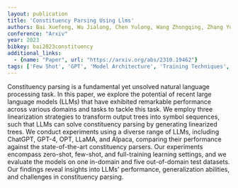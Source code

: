 ```yaml
---
layout: publication
title: 'Constituency Parsing Using Llms'
authors: Bai Xuefeng, Wu Jialong, Chen Yulong, Wang Zhongqing, Zhang Yue
conference: "Arxiv"
year: 2023
bibkey: bai2023constituency
additional_links:
  - {name: "Paper", url: "https://arxiv.org/abs/2310.19462"}
tags: ['Few Shot', 'GPT', 'Model Architecture', 'Training Techniques', 'Uncategorized']
---
```

Constituency parsing is a fundamental yet unsolved natural language
processing task. In this paper, we explore the potential of recent large
language models (LLMs) that have exhibited remarkable performance across
various domains and tasks to tackle this task. We employ three linearization
strategies to transform output trees into symbol sequences, such that LLMs can
solve constituency parsing by generating linearized trees. We conduct
experiments using a diverse range of LLMs, including ChatGPT, GPT-4, OPT,
LLaMA, and Alpaca, comparing their performance against the state-of-the-art
constituency parsers. Our experiments encompass zero-shot, few-shot, and
full-training learning settings, and we evaluate the models on one in-domain
and five out-of-domain test datasets. Our findings reveal insights into LLMs'
performance, generalization abilities, and challenges in constituency parsing.
